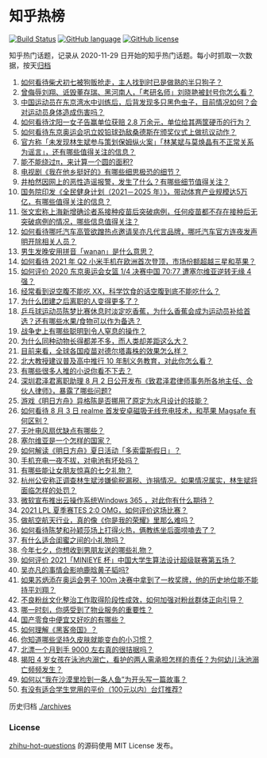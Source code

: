 # 知乎热榜
[![Build Status](https://github.com/ToWeLong/zhihu-hot-questions/workflows/CI/badge.svg)](https://github.com/ToWeLong/zhihu-hot-questions/actions)
[![GitHub language](https://img.shields.io/badge/language-golang-orange.svg)](https://golang.org/)
[![GitHub license](https://img.shields.io/github/license/ToWeLong/zhihu-hot-questions)](https://github.com/ToWeLong/zhihu-hot-questions/blob/main/LICENSE)

知乎热门话题，记录从 2020-11-29 日开始的知乎热门话题。每小时抓取一次数据，按天[归档](./archives)

<!-- BEGIN -->

1. [如何看待柴犬初七被狗贩抢走，主人找到时已是做熟的半只狗子？](https://www.zhihu.com/question/476769947)
1. [曾侮辱刘翔、诋毁董存瑞、黑河南人，「考研名师」刘晓艳被封号你怎么看？](https://www.zhihu.com/question/477039231)
1. [中国运动员在东京湾水中训练后，后背发现多只黑色虫子，目前情况如何？会对运动员身体造成伤害吗？](https://www.zhihu.com/question/477026844)
1. [如何看待沈阳一女子告赢单位获赔 2.8 万余元，单位给其两筐硬币的行为？](https://www.zhihu.com/question/476771123)
1. [如何看待东京奥运会巩立姣铅球劲敌桑德斯在颁奖仪式上做抗议动作？](https://www.zhihu.com/question/476881105)
1. [官方称「未发现林生斌参与策划保姆纵火案」「林某斌与莫焕晶有不正常关系为谣言」，还有哪些值得关注的信息？](https://www.zhihu.com/question/477019547)
1. [能不能绕过π，来计算一个圆的面积?](https://www.zhihu.com/question/475969249)
1. [电视剧《我在他乡挺好的》有哪些细思极恐的细节？](https://www.zhihu.com/question/473111119)
1. [井柏然因网上的恶性造谣报警，发生了什么？有哪些细节值得关注？](https://www.zhihu.com/question/477113254)
1. [国务院印发《全民健身计划（2021－2025 年）》，带动体育产业规模达5万亿，有哪些值得关注的信息？](https://www.zhihu.com/question/477033835)
1. [张文宏称上海新增确诊者系接种疫苗后突破病例，任何疫苗都不存在接种后无突破病例的情况，哪些信息值得关注？](https://www.zhihu.com/question/476912718)
1. [如何看待哪吒汽车高管欲蹭热点邀请吴亦凡代言品牌，哪吒汽车官方连夜发声明开除相关人员？](https://www.zhihu.com/question/477140368)
1. [男生发晚安用拼音「wanan」是什么意思？](https://www.zhihu.com/question/349674802)
1. [如何看待 2021 年 Q2 小米手机在欧洲首次登顶，市场份额超越三星和苹果？](https://www.zhihu.com/question/476885706)
1. [如何评价 2020 东京奥运会女篮 1/4 决赛中国 70:77 遭塞尔维亚逆转无缘 4 强？](https://www.zhihu.com/question/477141514)
1. [经常看到说空腹不能吃 XX，科学饮食的话空腹到底不能吃什么？](https://www.zhihu.com/question/474957280)
1. [为什么团建之后离职的人变得更多了？](https://www.zhihu.com/question/475430119)
1. [乒乓球运动员陈梦比赛休息时淡定吃香蕉，为什么香蕉会成为运动员补给首选？还有哪些水果/食物可以作为备选？](https://www.zhihu.com/question/476012120)
1. [战争史上有哪些聪明到令人窒息的操作？](https://www.zhihu.com/question/263485987)
1. [为什么同种动物长得都差不多，而人类却差距这么大？](https://www.zhihu.com/question/475431425)
1. [目前来看，全球各国疫苗对德尔塔毒株的效果怎么样？](https://www.zhihu.com/question/475979669)
1. [北大教授建议普及高中推行 10 年制义务教育，对此你怎么看？](https://www.zhihu.com/question/477151185)
1. [有哪些很多人推的小说你看不下去？](https://www.zhihu.com/question/351989909)
1. [深圳君泽君离职助理 8 月 2 日公开发布《致君泽君律师事务所各地主任、合伙人律师》，暴露了哪些问题?](https://www.zhihu.com/question/476769938)
1. [游戏《明日方舟》异格陈是否挪用了原定为水月设计的技能？](https://www.zhihu.com/question/476848099)
1. [如何看待 8 月 3 日 realme 首发安卓磁吸无线充电技术，和苹果 Magsafe 有何区别？](https://www.zhihu.com/question/477057970)
1. [无叶电风扇优缺点有哪些？](https://www.zhihu.com/question/19754711)
1. [塞尔维亚是一个怎样的国家？](https://www.zhihu.com/question/47942195)
1. [如何解读《明日方舟》夏日活动「多索雷斯假日」？](https://www.zhihu.com/question/474950777)
1. [手机充电一夜不拔，对电池有坏处吗？](https://www.zhihu.com/question/472673468)
1. [有哪些能让女朋友惊喜的七夕礼物？](https://www.zhihu.com/question/473586696)
1. [杭州公安称正调查林生斌涉嫌偷税漏税、诈捐情况。如果情况属实，林生斌将面临怎样的处罚？](https://www.zhihu.com/question/477023936)
1. [微软宣布推出云操作系统Windows 365 ，对此你有什么期待？](https://www.zhihu.com/question/472404001)
1. [2021 LPL 夏季赛TES 2:0 OMG，如何评价这场比赛？](https://www.zhihu.com/question/477005294)
1. [做航空航天行业，真的像《你是我的荣耀》里那么难吗？](https://www.zhihu.com/question/476075671)
1. [如何看待陈梦和孙颖莎场上打得火热，俩教练坐后面唠嗑去了？](https://www.zhihu.com/question/475924045)
1. [有什么适合闺蜜之间的小礼物吗？](https://www.zhihu.com/question/376166947)
1. [今年七夕，你想收到男朋友送的哪些礼物？](https://www.zhihu.com/question/475299847)
1. [如何评价 2021「MINIEYE 杯」中国大学生算法设计超级联赛第五场？](https://www.zhihu.com/question/476951977)
1. [吴亦凡的事情会影响鹿晗黄子韬吗?](https://www.zhihu.com/question/476429923)
1. [如果苏炳添在奥运会男子 100m 决赛中拿到了一枚奖牌，他的历史地位能不能持平刘翔？](https://www.zhihu.com/question/476422195)
1. [不良粉丝文化整治工作取得阶段性成效，如何加强对粉丝群体正向引导？](https://www.zhihu.com/question/476788453)
1. [哪一时刻，你感受到了物业服务的重要性？](https://www.zhihu.com/question/476920365)
1. [国产零食中便宜又好吃的有哪些？](https://www.zhihu.com/question/54935877)
1. [如何理解《黑客帝国》？](https://www.zhihu.com/question/20010828)
1. [你知道哪些坚持久皮肤就能变白的小习惯？](https://www.zhihu.com/question/268009443)
1. [北漂一个月到手 9000 左右真的很拮据吗？](https://www.zhihu.com/question/462788707)
1. [揭阳 4 岁女孩在泳池内溺亡，看护的两人需承担怎样的责任？为何幼儿泳池溺亡频频发生？](https://www.zhihu.com/question/476988896)
1. [如何以“我在沙漠里捡到一条人鱼”为开头写一篇故事？](https://www.zhihu.com/question/472285522)
1. [有没有适合学生党用的平价（100元以内）台灯推荐?](https://www.zhihu.com/question/390780918)

<!-- END -->

历史归档 [./archives](./archives)


### License
[zhihu-hot-questions](https://github.com/towelong/zhihu-hot-questions) 的源码使用 MIT License 发布。